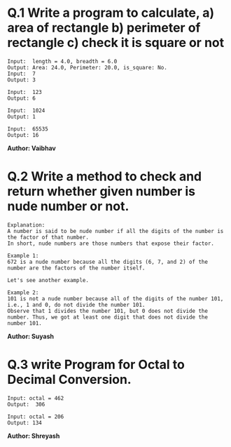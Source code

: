 # Q.1 Write a program to calculate, a) area of rectangle b) perimeter of rectangle c) check it is square or not
```
Input:  length = 4.0, breadth = 6.0
Output: Area: 24.0, Perimeter: 20.0, is_square: No.
Input:  7
Output: 3

Input:  123
Output: 6

Input:  1024
Output: 1

Input:  65535
Output: 16
```
**Author: Vaibhav**

# Q.2 Write a method to check and return whether given number is nude number or not.
```
Explanation:
A number is said to be nude number if all the digits of the number is the factor of that number.
In short, nude numbers are those numbers that expose their factor.

Example 1:
672 is a nude number because all the digits (6, 7, and 2) of the number are the factors of the number itself.

Let's see another example.

Example 2:
101 is not a nude number because all of the digits of the number 101, i.e., 1 and 0, do not divide the number 101.
Observe that 1 divides the number 101, but 0 does not divide the number. Thus, we got at least one digit that does not divide the number 101.

```
**Author: Suyash**

# Q.3 write Program for Octal to Decimal Conversion.
```
Input: octal = 462
Output:  306

Input: octal = 206
Output: 134

```

**Author: Shreyash**
